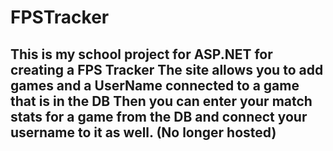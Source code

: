 # FPSTracker
This is my school project for ASP.NET for creating a FPS Tracker
The site allows you to add games and a UserName connected to a game that is in the DB
Then you can enter your match stats for a game from the DB and connect your username to it as well.
(No longer hosted)
---------------------------------------------------------------------------------------------------
